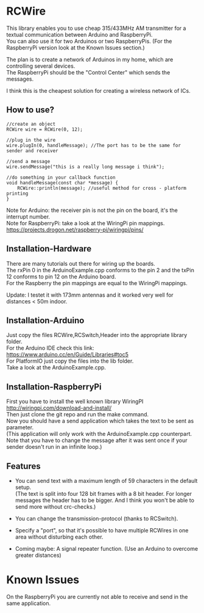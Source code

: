 # RCWire

This library enables you to use cheap 315/433MHz AM transmitter for a textual communication between Arduino and RaspberryPi.  
You can also use it for two Arduinos or two RaspberryPis.
(For the RaspberryPi version look at the Known Issues section.)

The plan is to create a network of Arduinos in my home, which are controlling several devices.  
The RaspberryPi should be the "Control Center" which sends the messages.

I think this is the cheapest solution for creating a wireless network of ICs.

## How to use?
```
//create an object
RCWire wire = RCWire(0, 12); 

//plug in the wire
wire.plugIn(0, handleMessage); //The port has to be the same for sender and receiver

//send a message
wire.sendMessage("this is a really long message i think");

//do something in your callback function
void handleMessage(const char *message) {
    RCWire::println(message); //useful method for cross - platform printing
}
```
Note for Arduino: the receiver pin is not the pin on the board, it's the interrupt number.  
Note for RaspberryPi: take a look at the WiringPi pin mappings. <a>https://projects.drogon.net/raspberry-pi/wiringpi/pins/</a>

## Installation-Hardware
There are many tutorials out there for wiring up the boards.  
The rxPin 0 in the ArduinoExample.cpp conforms to the pin 2 and the txPin 12 conforms to pin 12 on the Arduino board.  
For the Raspberry the pin mappings are equal to the WiringPi mappings.

Update: I testet it with 173mm antennas and it worked very well for distances < 50m indoor.

## Installation-Arduino
Just copy the files RCWire,RCSwitch,Header into the appropriate library folder.  
For the Arduino IDE check this link: <a>https://www.arduino.cc/en/Guide/Libraries#toc5</a>  
For PlatformIO just copy the files into the lib folder.  
Take a look at the ArduinoExample.cpp.


## Installation-RaspberryPi
First you have to install the well known library WiringPI <a>http://wiringpi.com/download-and-install/</a>  
Then just clone the git repo and run the make command.  
Now you should have a send application which takes the text to be sent as parameter.  
(This application will only work with the ArduinoExample.cpp counterpart. 
Note that you have to change the message after it was sent once if your sender doesn't run in an infinite loop.)

## Features
* You can send text with a maximum length of 59 characters in the default setup.  
(The text is split into four 128 bit frames with a 8 bit header. For longer messages
the header has to be bigger. And I think you won't be able to send more without crc-checks.) 

* You can change the transmission-protocol (thanks to RCSwitch).

* Specify a "port", so that it's possible to have multiple RCWires in
one area without disturbing each other.

* Coming maybe: A signal repeater function. (Use an Arduino to overcome greater distances)

# Known Issues

On the RaspberryPi you are currently not able to receive and send in the same application.








